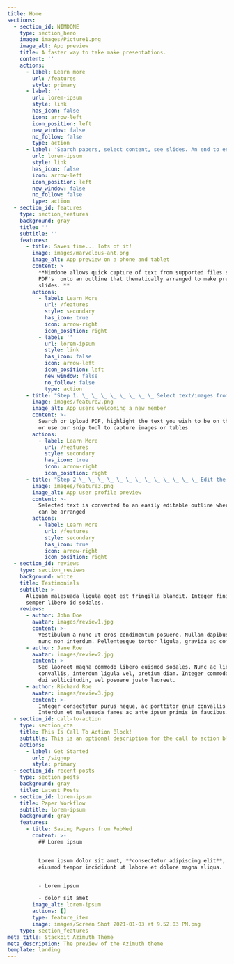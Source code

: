 ```yaml
---
title: Home
sections:
  - section_id: NIMDONE
    type: section_hero
    image: images/Picture1.png
    image_alt: App preview
    title: A faster way to take make presentations.
    content: ''
    actions:
      - label: Learn more
        url: /features
        style: primary
      - label: ''
        url: lorem-ipsum
        style: link
        has_icon: false
        icon: arrow-left
        icon_position: left
        new_window: false
        no_follow: false
        type: action
      - label: 'Search papers, select content, see slides. An end to end integrated '
        url: lorem-ipsum
        style: link
        has_icon: false
        icon: arrow-left
        icon_position: left
        new_window: false
        no_follow: false
        type: action
  - section_id: features
    type: section_features
    background: gray
    title: ''
    subtitle: ''
    features:
      - title: Saves time... lots of it!
        image: images/marvelous-ant.png
        image_alt: App preview on a phone and tablet
        content: >
          **Nimdone allows quick capture of text from supported files such as
          PDF's  onto an outline that thematically arranged to make presentation
          slides. **
        actions:
          - label: Learn More
            url: /features
            style: secondary
            has_icon: true
            icon: arrow-right
            icon_position: right
          - label: ''
            url: lorem-ipsum
            style: link
            has_icon: false
            icon: arrow-left
            icon_position: left
            new_window: false
            no_follow: false
            type: action
      - title: "Step 1. \_ \_ \_ \_ \_ \_ \_ \_ Select text/images from PDF"
        image: images/feature2.png
        image_alt: App users welcoming a new member
        content: >-
          Search or Upload PDF, highlight the text you wish to be on the slide
          or use our snip tool to capture images or tables
        actions:
          - label: Learn More
            url: /features
            style: secondary
            has_icon: true
            icon: arrow-right
            icon_position: right
      - title: "Step 2 \_ \_ \_ \_ \_ \_ \_ \_ \_ \_ \_ \_ \_ Edit the outline"
        image: images/feature3.png
        image_alt: App user profile preview
        content: >-
          Selected text is converted to an easily editable outline where content
          can be arranged 
        actions:
          - label: Learn More
            url: /features
            style: secondary
            has_icon: true
            icon: arrow-right
            icon_position: right
  - section_id: reviews
    type: section_reviews
    background: white
    title: Testimonials
    subtitle: >-
      Aliquam malesuada ligula eget est fringilla blandit. Integer finibus
      semper libero id sodales. 
    reviews:
      - author: John Doe
        avatar: images/review1.jpg
        content: >-
          Vestibulum a nunc ut eros condimentum posuere. Nullam dapibus quis
          nunc non interdum. Pellentesque tortor ligula, gravida ac commodo eu.
      - author: Jane Roe
        avatar: images/review2.jpg
        content: >-
          Sed laoreet magna commodo libero euismod sodales. Nunc ac libero
          convallis, interdum ligula vel, pretium diam. Integer commodo sem at
          dui sollicitudin, vel posuere justo laoreet.
      - author: Richard Roe
        avatar: images/review3.jpg
        content: >-
          Integer consectetur purus neque, ac porttitor enim convallis vitae.
          Interdum et malesuada fames ac ante ipsum primis in faucibus.
  - section_id: call-to-action
    type: section_cta
    title: This Is Call To Action Block!
    subtitle: This is an optional description for the call to action block.
    actions:
      - label: Get Started
        url: /signup
        style: primary
  - section_id: recent-posts
    type: section_posts
    background: gray
    title: Latest Posts
  - section_id: lorem-ipsum
    title: Paper Workflow
    subtitle: lorem-ipsum
    background: gray
    features:
      - title: Saving Papers from PubMed
        content: >-
          ## Lorem ipsum


          Lorem ipsum dolor sit amet, **consectetur adipiscing elit**, sed do
          eiusmod tempor incididunt ut labore et dolore magna aliqua.


          - Lorem ipsum

          - dolor sit amet
        image_alt: lorem-ipsum
        actions: []
        type: feature_item
        image: images/Screen Shot 2021-01-03 at 9.52.03 PM.png
    type: section_features
meta_title: Stackbit Azimuth Theme
meta_description: The preview of the Azimuth theme
template: landing
---
```


